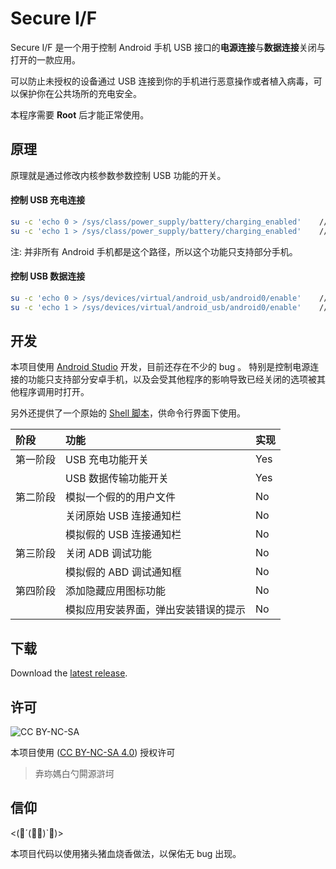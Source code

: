 # Secure I/F

Secure I/F 是一个用于控制 Android 手机 USB 接口的**电源连接**与**数据连接**关闭与打开的一款应用。

可以防止未授权的设备通过 USB 连接到你的手机进行恶意操作或者植入病毒，可以保护你在公共场所的充电安全。

本程序需要 **Root** 后才能正常使用。

## 原理

原理就是通过修改内核参数参数控制 USB 功能的开关。

#### 控制 USB 充电连接

```bash
su -c 'echo 0 > /sys/class/power_supply/battery/charging_enabled'    // 关闭 USB 充电功能
su -c 'echo 1 > /sys/class/power_supply/battery/charging_enabled'    // 打开 USB 充电功能
```

注: 并非所有 Android 手机都是这个路径，所以这个功能只支持部分手机。

#### 控制 USB 数据连接

```bash
su -c 'echo 0 > /sys/devices/virtual/android_usb/android0/enable'    // 关闭 USB 数据通信功能
su -c 'echo 1 > /sys/devices/virtual/android_usb/android0/enable'    // 打开 USB 数据通信功能
```

## 开发

本项目使用 [Android Studio](https://developer.android.com/studio/index.html) 开发，目前还存在不少的 bug 。
特别是控制电源连接的功能只支持部分安卓手机，以及会受其他程序的影响导致已经关闭的选项被其他程序调用时打开。

另外还提供了一个原始的 [Shell 脚本](susb)，供命令行界面下使用。

| 阶段     | 功能                                 | 实现 |
|:---------|:-------------------------------------|:-----|
| 第一阶段 | USB 充电功能开关                     | Yes  |
|          | USB 数据传输功能开关                 | Yes  |
| 第二阶段 | 模拟一个假的的用户文件               | No   |
|          | 关闭原始 USB 连接通知栏              | No   |
|          | 模拟假的 USB 连接通知栏              | No   |
| 第三阶段 | 关闭 ADB 调试功能                    | No   |
|          | 模拟假的 ABD 调试通知框              | No   |
| 第四阶段 | 添加隐藏应用图标功能                 | No   |
|          | 模拟应用安装界面，弹出安装错误的提示 | No   |

## 下载

Download the [latest release](https://github.com/iternull/secure-if/releases).

## 许可

![CC BY-NC-SA](https://licensebuttons.net/l/by-nc-sa/4.0/88x31.png)

本项目使用 ([CC BY-NC-SA 4.0](http://creativecommons.org/licenses/by-nc-sa/4.0/)) 授权许可

> 弆珎媽白勺閞源滸坷

## 信仰

<(ﾟ´(｡｡)`ﾟ)>

本项目代码以使用猪头猪血烧香做法，以保佑无 bug 出现。
